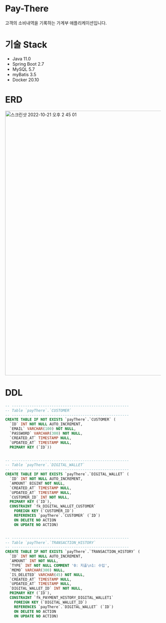 # Pay-There
고객의 소비내역을 기록하는 가계부 애플리케이션입니다.

# 기술 Stack  
- Java 11.0
- Spring Boot 2.7
- MySQL 5.7
- myBatis 3.5
- Docker 20.10

# ERD
<img width="857" alt="스크린샷 2022-10-21 오후 2 45 01" src="https://user-images.githubusercontent.com/66231761/197121642-792932a0-78cd-430f-8fe4-1cbcf6138174.png">

# DDL
```sql
-- -----------------------------------------------------
-- Table `payThere`.`CUSTOMER`
-- -----------------------------------------------------
CREATE TABLE IF NOT EXISTS `payThere`.`CUSTOMER` (
  `ID` INT NOT NULL AUTO_INCREMENT,
  `EMAIL` VARCHAR(100) NOT NULL,
  `PASSWORD` VARCHAR(300) NOT NULL,
  `CREATED_AT` TIMESTAMP NULL,
  `UPDATED_AT` TIMESTAMP NULL,
  PRIMARY KEY (`ID`))


-- -----------------------------------------------------
-- Table `payThere`.`DIGITAL_WALLET`
-- -----------------------------------------------------
CREATE TABLE IF NOT EXISTS `payThere`.`DIGITAL_WALLET` (
  `ID` INT NOT NULL AUTO_INCREMENT,
  `AMOUNT` BIGINT NOT NULL,
  `CREATED_AT` TIMESTAMP NULL,
  `UPDATED_AT` TIMESTAMP NULL,
  `CUSTOMER_ID` INT NOT NULL,
  PRIMARY KEY (`ID`),
  CONSTRAINT `fk_DIGITAL_WALLET_CUSTOMER`
    FOREIGN KEY (`CUSTOMER_ID`)
    REFERENCES `payThere`.`CUSTOMER` (`ID`)
    ON DELETE NO ACTION
    ON UPDATE NO ACTION)


-- -----------------------------------------------------
-- Table `payThere`.`TRANSACTION_HISTORY`
-- -----------------------------------------------------
CREATE TABLE IF NOT EXISTS `payThere`.`TRANSACTION_HISTORY` (
  `ID` INT NOT NULL AUTO_INCREMENT,
  `AMOUNT` INT NOT NULL,
  `TYPE` INT NOT NULL COMMENT '0: 지출\n1: 수입',
  `MEMO` VARCHAR(300) NULL,
  `IS_DELETED` VARCHAR(45) NOT NULL,
  `CREATED_AT` TIMESTAMP NULL,
  `UPDATED_AT` TIMESTAMP NULL,
  `DIGITAL_WALLET_ID` INT NOT NULL,
  PRIMARY KEY (`ID`),
  CONSTRAINT `fk_PAYMENT_HISTORY_DIGITAL_WALLET1`
    FOREIGN KEY (`DIGITAL_WALLET_ID`)
    REFERENCES `payThere`.`DIGITAL_WALLET` (`ID`)
    ON DELETE NO ACTION
    ON UPDATE NO ACTION)
```
